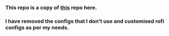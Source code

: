 ### This repo is a copy of [this](https://github.com/rchrdwllm/dotfiles) repo here.
### I have removed the configs that I don't use and customised rofi configs as per my needs.
